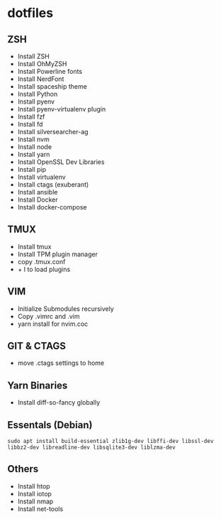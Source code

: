 # dotfiles

## ZSH
- Install ZSH
- Install OhMyZSH
- Install Powerline fonts
- Install NerdFont
- Install spaceship theme
- Install Python
- Install pyenv
- Install pyenv-virtualenv plugin
- Install fzf
- Install fd
- Install silversearcher-ag
- Install nvm
- Install node
- Install yarn
- Install OpenSSL Dev Libraries
- Install pip
- Install virtualenv
- Install ctags (exuberant)
- Install ansible
- Install Docker
- Install docker-compose


## TMUX
- Install tmux
- Install TPM plugin manager
- copy .tmux.conf
- <prefix> + I  to load plugins 


## VIM
- Initialize Submodules recursively
- Copy .vimrc and .vim
- yarn install for nvim.coc


## GIT & CTAGS
- move .ctags settings to home

## Yarn Binaries
- Install diff-so-fancy globally

## Essentals (Debian)
`sudo apt install build-essential zlib1g-dev libffi-dev libssl-dev libbz2-dev libreadline-dev libsqlite3-dev liblzma-dev`

## Others
- Install htop
- Install iotop
- Install nmap
- Install net-tools

